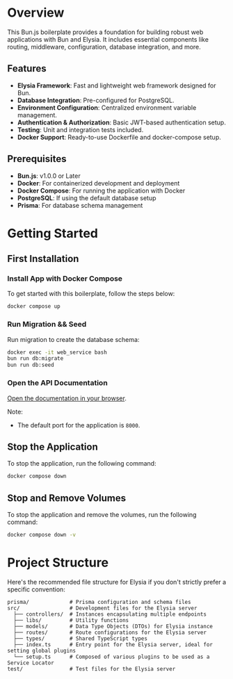 # Overview

This Bun.js boilerplate provides a foundation for building robust web applications with Bun and Elysia. It includes essential components like routing, middleware, configuration, database integration, and more.

## Features

- **Elysia Framework**: Fast and lightweight web framework designed for Bun.
- **Database Integration**: Pre-configured for PostgreSQL.
- **Environment Configuration**: Centralized environment variable management.
- **Authentication & Authorization**: Basic JWT-based authentication setup.
- **Testing**: Unit and integration tests included.
- **Docker Support**: Ready-to-use Dockerfile and docker-compose setup.

## Prerequisites

- **Bun.js**: v1.0.0 or Later
- **Docker**: For containerized development and deployment
- **Docker Compose**: For running the application with Docker
- **PostgreSQL**: If using the default database setup
- **Prisma**: For database schema management

# Getting Started

## First Installation

### Install App with Docker Compose
To get started with this boilerplate, follow the steps below:
```bash
docker compose up
```

### Run Migration && Seed
Run migration to create the database schema:
```bash
docker exec -it web_service bash
bun run db:migrate
bun run db:seed
```

### Open the API Documentation
[Open the documentation in your browser](http://localhost:8000/docs).

Note:
- The default port for the application is `8000`.

## Stop the Application
To stop the application, run the following command:
```bash
docker compose down
```

## Stop and Remove Volumes
To stop the application and remove the volumes, run the following command:
```bash
docker compose down -v
```

# Project Structure
Here's the recommended file structure for Elysia if you don't strictly prefer a specific convention:
```
prisma/             # Prisma configuration and schema files
src/                # Development files for the Elysia server
  ├── controllers/  # Instances encapsulating multiple endpoints
  ├── libs/         # Utility functions
  ├── models/       # Data Type Objects (DTOs) for Elysia instance
  ├── routes/       # Route configurations for the Elysia server
  ├── types/        # Shared TypeScript types
  ├── index.ts      # Entry point for the Elysia server, ideal for setting global plugins
  └── setup.ts      # Composed of various plugins to be used as a Service Locator
test/               # Test files for the Elysia server
```
